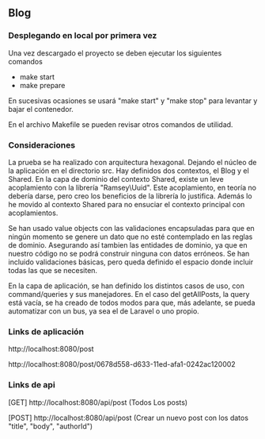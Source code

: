 ## Blog

### Desplegando en local por primera vez

Una vez descargado el proyecto se deben ejecutar los siguientes comandos

- make start
- make prepare

En sucesivas ocasiones se usará "make start" y "make stop" para levantar y bajar el contenedor.

En el archivo Makefile se pueden revisar otros comandos de utilidad.

### Consideraciones

La prueba se ha realizado con arquitectura hexagonal. Dejando el núcleo de la aplicación en el directorio src. Hay definidos dos contextos, el Blog y el Shared.
En la capa de dominio del contexto Shared, existe un leve acoplamiento con la librería "Ramsey\Uuid". Este acoplamiento, en teoría no debería darse, pero creo los beneficios de la librería lo justifica. Además lo he movido al contexto Shared para no ensuciar el contexto principal con acoplamientos.

Se han usado value objects con las validaciones encapsuladas para que en ningún momento se genere un dato que no esté contemplado en las reglas de dominio. Asegurando así tambien las entidades de dominio, ya que en nuestro código no se podrá construir ninguna con datos erróneos. Se han incluido validaciones básicas, pero queda definido el espacio donde incluir todas las que se necesiten.

En la capa de aplicación, se han definido los distintos casos de uso, con command/queries y sus manejadores. En el caso del getAllPosts, la query está vacía, se ha creado de todos modos para que, más adelante, se pueda automatizar con un bus, ya sea el de Laravel o uno propio.

### Links de aplicación

http://localhost:8080/post

http://localhost:8080/post/0678d558-d633-11ed-afa1-0242ac120002

### Links de api

[GET] http://localhost:8080/api/post (Todos Los posts)

[POST] http://localhost:8080/api/post (Crear un nuevo post con los datos "title", "body", "authorId")
